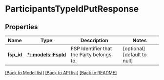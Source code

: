 # ParticipantsTypeIdPutResponse

## Properties
Name | Type | Description | Notes
------------ | ------------- | ------------- | -------------
**fsp_id** | [***::models::FspId**](FspId.md) | FSP Identifier that the Party belongs to. | [optional] [default to null]

[[Back to Model list]](../README.md#documentation-for-models) [[Back to API list]](../README.md#documentation-for-api-endpoints) [[Back to README]](../README.md)


